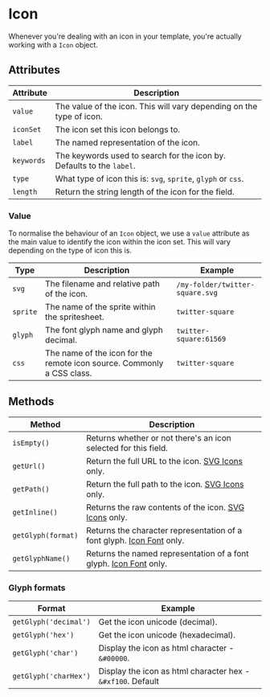 # Icon
Whenever you're dealing with an icon in your template, you're actually working with a `Icon` object.

## Attributes

Attribute | Description
--- | ---
`value` | The value of the icon. This will vary depending on the type of icon.
`iconSet` | The icon set this icon belongs to.
`label` | The named representation of the icon.
`keywords` | The keywords used to search for the icon by. Defaults to the `label`.
`type` | What type of icon this is: `svg`, `sprite`, `glyph` or `css`.
`length` | Return the string length of the icon for the field.

### Value
To normalise the behaviour of an `Icon` object, we use a `value` attribute as the main value to identify the icon within the icon set. This will vary depending on the type of icon this is.

Type | Description | Example
--- | --- | ---
`svg` | The filename and relative path of the icon. | `/my-folder/twitter-square.svg`
`sprite` | The name of the sprite within the spritesheet. | `twitter-square`
`glyph` | The font glyph name and glyph decimal. | `twitter-square:61569`
`css` | The name of the icon for the remote icon source. Commonly a CSS class. | `twitter-square`

## Methods

Method | Description
--- | ---
`isEmpty()` | Returns whether or not there's an icon selected for this field.
`getUrl()` | Return the full URL to the icon. [SVG Icons](docs:feature-tour/icon-sets#svg-folders) only.
`getPath()` | Return the full path to the icon. [SVG Icons](docs:feature-tour/icon-sets#svg-folders) only.
`getInline()` | Returns the raw contents of the icon. [SVG Icons](docs:feature-tour/icon-sets#svg-folders) only.
`getGlyph(format)` | Returns the character representation of a font glyph. [Icon Font](docs:feature-tour/icon-sets#web-fonts) only.
`getGlyphName()` | Returns the named representation of a font glyph. [Icon Font](docs:feature-tour/icon-sets#web-fonts) only.

### Glyph formats

Format | Example
--- | ---
`getGlyph('decimal')` | Get the icon unicode (decimal).
`getGlyph('hex')` | Get the icon unicode (hexadecimal).
`getGlyph('char')` | Display the icon as html character - `&#00000`.
`getGlyph('charHex')` | Display the icon as html character hex - `&#xf100`. Default

